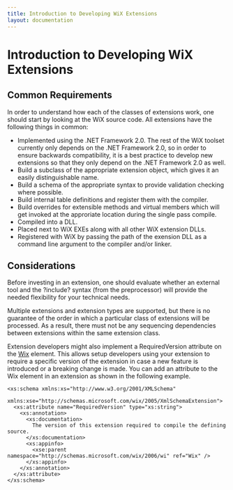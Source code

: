 ```yaml
---
title: Introduction to Developing WiX Extensions
layout: documentation
---
```

# Introduction to Developing WiX Extensions

## Common Requirements
In order to understand how each of the classes of extensions work, one should start by looking at the WiX source code. All extensions have the following things in common:

* Implemented using the .NET Framework 2.0. The rest of the WiX toolset currently only depends on the .NET Framework 2.0, so in order to ensure backwards compatibility, it is a best practice to develop new extensions so that they only depend on the .NET Framework 2.0 as well.
* Build a subclass of the appropriate extension object, which gives it an easily distinguishable name.
* Build a schema of the appropriate syntax to provide validation checking where possible.
* Build internal table definitions and register them with the compiler.
* Build overrides for extensible methods and virtual members which will get invoked at the approriate location during the single pass compile.
* Compiled into a DLL.
* Placed next to WiX EXEs along with all other WiX extension DLLs.
* Registered with WiX by passing the path of the exension DLL as a command line argument to the compiler and/or linker.

## Considerations

Before investing in an extension, one should evaluate whether an external tool and the ?include? syntax (from the preprocessor) will provide the needed flexibility for your technical needs.

Multiple extensions and extension types are supported, but there is no guarantee of the order in which a particular class of extensions will be processed. As a result, there must not be any sequencing dependencies between extensions within the same extension class.

Extension developers might also implement a RequiredVersion attribute on the [Wix](~/xsd/wix/wix.html) element. This allows setup developers using your extension to require a specific version of the extension in case a new feature is introduced or a breaking change is made. You can add an attribute to the Wix element in an extension as shown in the following example.

    <xs:schema xmlns:xs="http://www.w3.org/2001/XMLSchema"
        xmlns:xse="http://schemas.microsoft.com/wix/2005/XmlSchemaExtension">
      <xs:attribute name="RequiredVersion" type="xs:string">
        <xs:annotation>
          <xs:documentation>
            The version of this extension required to compile the defining source.
          </xs:documentation>
          <xs:appinfo>
            <xse:parent namespace="http://schemas.microsoft.com/wix/2006/wi" ref="Wix" />
          </xs:appinfo>
        </xs:annotation>
      </xs:attribute>
    </xs:schema>

